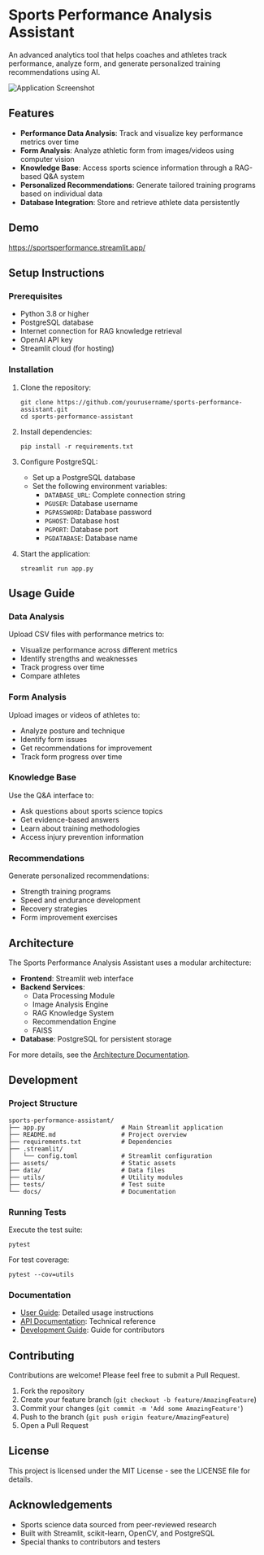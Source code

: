 # Sports Performance Analysis Assistant

An advanced analytics tool that helps coaches and athletes track performance, analyze form, and generate personalized training recommendations using AI.

![Application Screenshot](assets/app_screenshot.png)

## Features

- **Performance Data Analysis**: Track and visualize key performance metrics over time
- **Form Analysis**: Analyze athletic form from images/videos using computer vision
- **Knowledge Base**: Access sports science information through a RAG-based Q&A system
- **Personalized Recommendations**: Generate tailored training programs based on individual data
- **Database Integration**: Store and retrieve athlete data persistently

## Demo

https://sportsperformance.streamlit.app/

## Setup Instructions

### Prerequisites

- Python 3.8 or higher
- PostgreSQL database
- Internet connection for RAG knowledge retrieval
- OpenAI API key
- Streamlit cloud (for hosting)

### Installation

1. Clone the repository:
   ```
   git clone https://github.com/yourusername/sports-performance-assistant.git
   cd sports-performance-assistant
   ```

2. Install dependencies:
   ```
   pip install -r requirements.txt
   ```

3. Configure PostgreSQL:
   - Set up a PostgreSQL database
   - Set the following environment variables:
     - `DATABASE_URL`: Complete connection string
     - `PGUSER`: Database username
     - `PGPASSWORD`: Database password
     - `PGHOST`: Database host
     - `PGPORT`: Database port
     - `PGDATABASE`: Database name

4. Start the application:
   ```
   streamlit run app.py
   ```

## Usage Guide

### Data Analysis

Upload CSV files with performance metrics to:
- Visualize performance across different metrics
- Identify strengths and weaknesses
- Track progress over time
- Compare athletes

### Form Analysis

Upload images or videos of athletes to:
- Analyze posture and technique
- Identify form issues
- Get recommendations for improvement
- Track form progress over time

### Knowledge Base

Use the Q&A interface to:
- Ask questions about sports science topics
- Get evidence-based answers
- Learn about training methodologies
- Access injury prevention information

### Recommendations

Generate personalized recommendations:
- Strength training programs
- Speed and endurance development
- Recovery strategies
- Form improvement exercises

## Architecture

The Sports Performance Analysis Assistant uses a modular architecture:

- **Frontend**: Streamlit web interface
- **Backend Services**:
  - Data Processing Module
  - Image Analysis Engine
  - RAG Knowledge System
  - Recommendation Engine
  - FAISS
- **Database**: PostgreSQL for persistent storage

For more details, see the [Architecture Documentation](docs/architecture.md).

## Development

### Project Structure

```
sports-performance-assistant/
├── app.py                     # Main Streamlit application
├── README.md                  # Project overview
├── requirements.txt           # Dependencies
├── .streamlit/
│   └── config.toml            # Streamlit configuration
├── assets/                    # Static assets
├── data/                      # Data files
├── utils/                     # Utility modules
├── tests/                     # Test suite
└── docs/                      # Documentation
```

### Running Tests

Execute the test suite:

```
pytest
```

For test coverage:

```
pytest --cov=utils
```

### Documentation

- [User Guide](docs/user_guide.md): Detailed usage instructions
- [API Documentation](docs/api_documentation.md): Technical reference
- [Development Guide](docs/development_guide.md): Guide for contributors

## Contributing

Contributions are welcome! Please feel free to submit a Pull Request.

1. Fork the repository
2. Create your feature branch (`git checkout -b feature/AmazingFeature`)
3. Commit your changes (`git commit -m 'Add some AmazingFeature'`)
4. Push to the branch (`git push origin feature/AmazingFeature`)
5. Open a Pull Request

## License

This project is licensed under the MIT License - see the LICENSE file for details.

## Acknowledgements

- Sports science data sourced from peer-reviewed research
- Built with Streamlit, scikit-learn, OpenCV, and PostgreSQL
- Special thanks to contributors and testers
